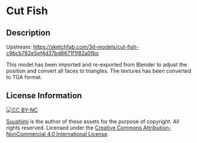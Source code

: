 # Cut Fish

## Description

Upstream: https://sketchfab.com/3d-models/cut-fish-c9bcb782e5ef4d37bd8671f1f82a0fbc

This model has been imported and re-exported from Blender to adjust the position and convert all faces to triangles. The textures has been converted to TGA format.

## License Information

[![CC BY-NC](https://i.creativecommons.org/l/by-nc/4.0/88x31.png)](https://creativecommons.org/licenses/by-nc/4.0/)

[Suushimi](https://sketchfab.com/Suushimi) is the author of these assets for the purpose of copyright. All rights reserved.
Licensed under the [Creative Commons Attribution-NonCommercial 4.0 International License](https://creativecommons.org/licenses/by-nc/4.0/).
